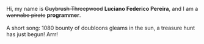 Hi, my name is ~~Guybrush Threepwood~~ **Luciano Federico Pereira**, and I am a ~~wannabe pirate~~ **programmer**.<br><br>A short song: 1080 bounty of doubloons gleams in the sun, a treasure hunt has just begun! Arrr!
